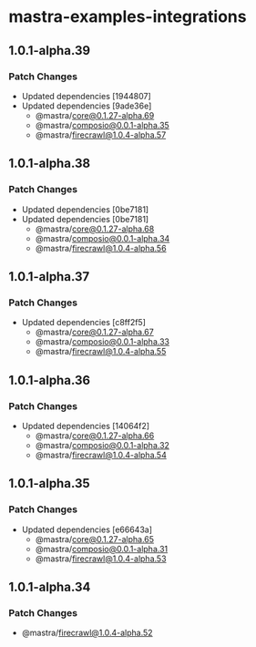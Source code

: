 # mastra-examples-integrations

## 1.0.1-alpha.39

### Patch Changes

- Updated dependencies [1944807]
- Updated dependencies [9ade36e]
  - @mastra/core@0.1.27-alpha.69
  - @mastra/composio@0.0.1-alpha.35
  - @mastra/firecrawl@1.0.4-alpha.57

## 1.0.1-alpha.38

### Patch Changes

- Updated dependencies [0be7181]
- Updated dependencies [0be7181]
  - @mastra/core@0.1.27-alpha.68
  - @mastra/composio@0.0.1-alpha.34
  - @mastra/firecrawl@1.0.4-alpha.56

## 1.0.1-alpha.37

### Patch Changes

- Updated dependencies [c8ff2f5]
  - @mastra/core@0.1.27-alpha.67
  - @mastra/composio@0.0.1-alpha.33
  - @mastra/firecrawl@1.0.4-alpha.55

## 1.0.1-alpha.36

### Patch Changes

- Updated dependencies [14064f2]
  - @mastra/core@0.1.27-alpha.66
  - @mastra/composio@0.0.1-alpha.32
  - @mastra/firecrawl@1.0.4-alpha.54

## 1.0.1-alpha.35

### Patch Changes

- Updated dependencies [e66643a]
  - @mastra/core@0.1.27-alpha.65
  - @mastra/composio@0.0.1-alpha.31
  - @mastra/firecrawl@1.0.4-alpha.53

## 1.0.1-alpha.34

### Patch Changes

- @mastra/firecrawl@1.0.4-alpha.52
